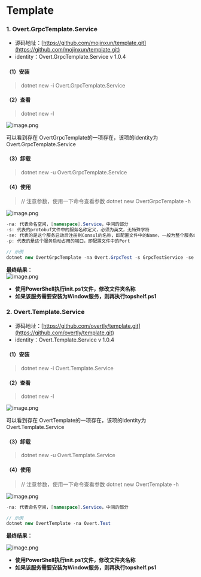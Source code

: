 # Template

<a name="8mkSN"></a>
### 1. Overt.GrpcTemplate.Service

- 源码地址：[https://github.com/mojinxun/template.git](https://github.com/mojinxun/template.git)
- identity：Overt.GrpcTemplate.Service v 1.0.4

<a name="YhSs6"></a>
#### （1）安装
> dotnet new -i Overt.GrpcTemplate.Service


<a name="6yxo7"></a>
#### （2）查看
> dotnet new -l

![image.png](https://cdn.nlark.com/yuque/0/2019/png/186782/1565338570776-12e7c8d4-0abb-4e59-ab01-c2fe137d827d.png#align=left&display=inline&height=501&name=image.png&originHeight=501&originWidth=762&size=28766&status=done&width=762)

可以看到存在 OvertGrpcTemplate的一项存在，该项的identity为Overt.GrpcTemplate.Service


<a name="51116d84"></a>
#### （3）卸载
> dotnet new -u Overt.GrpcTemplate.Service


<a name="da45e78c"></a>
#### （4）使用
> // 注意参数，使用一下命令查看参数
> dotnet new OvertGrpcTemplate -h

![image.png](https://cdn.nlark.com/yuque/0/2019/png/186782/1565257440213-7f98c5b5-254d-45a4-841b-2f611eec6069.png#align=left&display=inline&height=562&name=image.png&originHeight=562&originWidth=886&size=57003&status=done&width=886)

```csharp
-na: 代表命名空间，[namespace].Service，中间的部分
-s: 代表的protobuf文件中的服务名称定义，必须为英文，无特殊字符
-se: 代表的是这个服务启动后注册到Consul的名称，即配置文件中的Name，一般为整个服务命名空间去除点，Overt.Grpc.Service => OvertGrpcService
-p: 代表的是这个服务启动占用的端口，即配置文件中的Port

// 示例
dotnet new OvertGrpcTemplate -na Overt.GrpcTest -s GrpcTestService -se OvertGrpcTestService -p 10001
```

**最终结果：**<br />![image.png](https://cdn.nlark.com/yuque/0/2019/png/186782/1565338672226-8081373a-a21d-46b7-aeb1-106014802379.png#align=left&display=inline&height=185&name=image.png&originHeight=185&originWidth=622&size=21977&status=done&width=622)

- **使用PowerShell执行init.ps1文件，修改文件夹名称**
- **如果该服务需要安装为Window服务，则再执行topshelf.ps1**


<a name="67cb4465"></a>
### 2. Overt.Template.Service

- 源码地址：[https://github.com/overtly/template.git](https://github.com/overtly/template.git)
- identity：Overt.Template.Service v 1.0.4

<a name="2f085113-1"></a>
#### （1）安装
> dotnet new -i Overt.Template.Service


<a name="1d603c30-1"></a>
#### （2）查看
> dotnet new -l

![image.png](https://cdn.nlark.com/yuque/0/2019/png/186782/1565338598907-a228dee6-808f-4fc1-95ea-16ad49e99d3f.png#align=left&display=inline&height=547&name=image.png&originHeight=547&originWidth=757&size=31750&status=done&width=757)

可以看到存在 OvertTemplate的一项存在，该项的identity为Overt.Template.Service

<a name="51116d84-1"></a>
#### （3）卸载
> dotnet new -u Overt.Template.Service


<a name="da45e78c-1"></a>
#### （4）使用
> // 注意参数，使用一下命令查看参数
> dotnet new OvertTemplate -h

![image.png](https://cdn.nlark.com/yuque/0/2019/png/186782/1565257482723-3e7d3f17-f75f-4030-b965-96f50fc3d204.png#align=left&display=inline&height=319&name=image.png&originHeight=319&originWidth=904&size=37614&status=done&width=904)

```csharp
-na: 代表命名空间，[namespace].Service，中间的部分

// 示例
dotnet new OvertTemplate -na Overt.Test
```

**最终结果：**

![image.png](https://cdn.nlark.com/yuque/0/2019/png/186782/1565338775709-c83d75ce-3de4-4f80-bab0-5691f49add5b.png#align=left&display=inline&height=168&name=image.png&originHeight=168&originWidth=654&size=21213&status=done&width=654)

- **使用PowerShell执行init.ps1文件，修改文件夹名称**
- **如果该服务需要安装为Window服务，则再执行topshelf.ps1**
